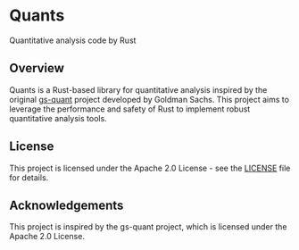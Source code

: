 # Quants

Quantitative analysis code by Rust

## Overview

Quants is a Rust-based library for quantitative analysis inspired by the original [gs-quant](https://github.com/goldmansachs/gs-quant) project developed by Goldman Sachs. This project aims to leverage the performance and safety of Rust to implement robust quantitative analysis tools.

## License

This project is licensed under the Apache 2.0 License - see the [LICENSE](LICENSE) file for details.

## Acknowledgements

This project is inspired by the gs-quant project, which is licensed under the Apache 2.0 License.

